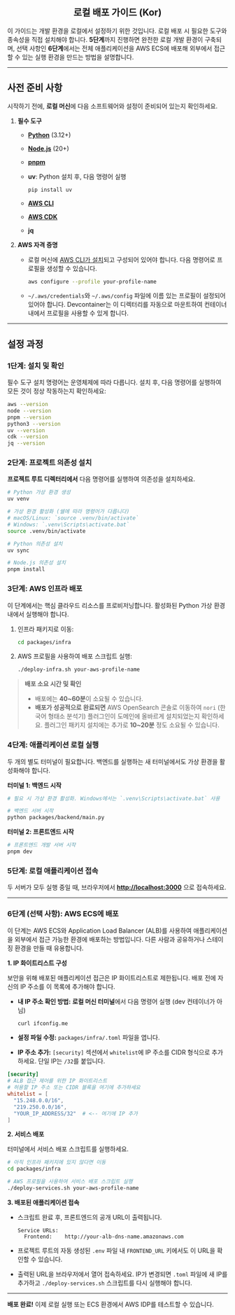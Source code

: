 <h2 align="center">로컬 배포 가이드 (Kor)</h2>

이 가이드는 개발 환경을 로컬에서 설정하기 위한 것입니다. 로컬 배포 시 필요한 도구와 종속성을 직접 설치해야 합니다. **5단계**까지 진행하면 완전한 로컬 개발 환경이 구축되며, 선택 사항인 **6단계**에서는 전체 애플리케이션을 AWS ECS에 배포해 외부에서 접근할 수 있는 실행 환경을 만드는 방법을 설명합니다.

---

## 사전 준비 사항

시작하기 전에, **로컬 머신**에 다음 소프트웨어와 설정이 준비되어 있는지 확인하세요.

1.  **필수 도구**
    * [**Python**](https://www.python.org/) (3.12+)
    
    * [**Node.js**](https://nodejs.org/ko/download) (20+)
    
    * [**pnpm**](https://pnpm.io/installation)
    
    * **uv**: Python 설치 후, 다음 명령어 실행

      ```bash
      pip install uv
      ```
    
    * [**AWS CLI**](https://docs.aws.amazon.com/cli/latest/userguide/getting-started-install.html)
    
    * [**AWS CDK**](https://docs.aws.amazon.com/cdk/v2/guide/getting-started.html)
    
    *   **jq**
    
2.  **AWS 자격 증명**
    * 로컬 머신에 [AWS CLI가 설치](https://docs.aws.amazon.com/cli/latest/userguide/getting-started-install.html)되고 구성되어 있어야 합니다. 다음 명령어로 프로필을 생성할 수 있습니다.
    
      ```bash
      aws configure --profile your-profile-name
      ```
    * `~/.aws/credentials`와 `~/.aws/config` 파일에 이름 있는 프로필이 설정되어 있어야 합니다. Devcontainer는 이 디렉터리를 자동으로 마운트하여 컨테이너 내에서 프로필을 사용할 수 있게 합니다.

---

## 설정 과정

### 1단계: 설치 및 확인

필수 도구 설치 명령어는 운영체제에 따라 다릅니다. 설치 후, 다음 명령어를 실행하여 모든 것이 정상 작동하는지 확인하세요:

```bash
aws --version
node --version
pnpm --version
python3 --version
uv --version
cdk --version
jq --version
```

### 2단계: 프로젝트 의존성 설치

**프로젝트 루트 디렉터리에서** 다음 명령어를 실행하여 의존성을 설치하세요.

```bash
# Python 가상 환경 생성
uv venv

# 가상 환경 활성화 (쉘에 따라 명령어가 다릅니다)
# macOS/Linux: `source .venv/bin/activate`
# Windows: `.venv\Scripts\activate.bat`
source .venv/bin/activate

# Python 의존성 설치
uv sync

# Node.js 의존성 설치
pnpm install
```

### 3단계: AWS 인프라 배포

이 단계에서는 핵심 클라우드 리소스를 프로비저닝합니다. 활성화된 Python 가상 환경 내에서 실행해야 합니다.

1.  인프라 패키지로 이동:
    ```bash
    cd packages/infra
    ```
2.  AWS 프로필을 사용하여 배포 스크립트 실행:
    ```bash
    ./deploy-infra.sh your-aws-profile-name
    ```

> **배포 소요 시간 및 확인**
>
> *   배포에는 **40~60분**이 소요될 수 있습니다.
> *   **배포가 성공적으로 완료되면** AWS OpenSearch 콘솔로 이동하여 `nori` (한국어 형태소 분석기) 플러그인이 도메인에 올바르게 설치되었는지 확인하세요. 플러그인 패키지 설치에는 추가로 **10~20분** 정도 소요될 수 있습니다.

### 4단계: 애플리케이션 로컬 실행

두 개의 별도 터미널이 필요합니다. 백엔드를 실행하는 새 터미널에서도 가상 환경을 활성화해야 합니다.

**터미널 1: 백엔드 시작**

```bash
# 필요 시 가상 환경 활성화. Windows에서는 `.venv\Scripts\activate.bat` 사용

# 백엔드 서버 시작
python packages/backend/main.py
```

**터미널 2: 프론트엔드 시작**

```bash
# 프론트엔드 개발 서버 시작
pnpm dev
```

### 5단계: 로컬 애플리케이션 접속

두 서버가 모두 실행 중일 때, 브라우저에서 **[http://localhost:3000](http://localhost:3000)** 으로 접속하세요.

---

### 6단계 (선택 사항): AWS ECS에 배포

이 단계는 AWS ECS와 Application Load Balancer (ALB)를 사용하여 애플리케이션을 외부에서 접근 가능한 환경에 배포하는 방법입니다. 다른 사람과 공유하거나 스테이징 환경을 만들 때 유용합니다.

**1. IP 화이트리스트 구성**

보안을 위해 배포된 애플리케이션 접근은 IP 화이트리스트로 제한됩니다. 배포 전에 자신의 IP 주소를 이 목록에 추가해야 합니다.

* **내 IP 주소 확인 방법:** **로컬 머신 터미널**에서 다음 명령어 실행 (dev 컨테이너가 아님)

  ```bash
  curl ifconfig.me
  ```

* **설정 파일 수정:** `packages/infra/.toml` 파일을 엽니다.

* **IP 주소 추가:** `[security]` 섹션에서 `whitelist`에 IP 주소를 CIDR 형식으로 추가하세요. 단일 IP는 `/32`를 붙입니다.

```toml
[security]
# ALB 접근 제어를 위한 IP 화이트리스트
# 허용할 IP 주소 또는 CIDR 블록을 여기에 추가하세요
whitelist = [
  "15.248.0.0/16",
  "219.250.0.0/16",
  "YOUR_IP_ADDRESS/32"  # <-- 여기에 IP 추가
]
```

**2. 서비스 배포**

터미널에서 서비스 배포 스크립트를 실행하세요.

```bash
# 아직 인프라 패키지에 있지 않다면 이동
cd packages/infra

# AWS 프로필을 사용하여 서비스 배포 스크립트 실행
./deploy-services.sh your-aws-profile-name
```

**3. 배포된 애플리케이션 접속**

* 스크립트 완료 후, 프론트엔드의 공개 URL이 출력됩니다.

  ```
  Service URLs:
    Frontend:    http://your-alb-dns-name.amazonaws.com
  ```

* 프로젝트 루트의 자동 생성된 `.env` 파일 내 `FRONTEND_URL` 키에서도 이 URL을 확인할 수 있습니다.

* 출력된 URL을 브라우저에서 열어 접속하세요. IP가 변경되면 `.toml` 파일에 새 IP를 추가하고 `./deploy-services.sh` 스크립트를 다시 실행해야 합니다.

---

**배포 완료!** 이제 로컬 실행 또는 ECS 환경에서 AWS IDP를 테스트할 수 있습니다.

